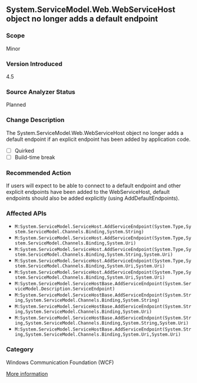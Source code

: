 ## System.ServiceModel.Web.WebServiceHost object no longer adds a default endpoint
 
### Scope
Minor
 
### Version Introduced
4.5
 
### Source Analyzer Status
Planned

### Change Description
The System.ServiceModel.Web.WebServiceHost object no longer adds a default endpoint if an explicit endpoint has been added by application code.
 
- [ ] Quirked
- [ ] Build-time break
 
### Recommended Action
If users will expect to be able to connect to a default endpoint and other explicit endpoints have been added to the WebServiceHost, default endpoints should also be added explicitly (using AddDefaultEndpoints).
 
### Affected APIs
* `M:System.ServiceModel.ServiceHost.AddServiceEndpoint(System.Type,System.ServiceModel.Channels.Binding,System.String)`
* `M:System.ServiceModel.ServiceHost.AddServiceEndpoint(System.Type,System.ServiceModel.Channels.Binding,System.Uri)`
* `M:System.ServiceModel.ServiceHost.AddServiceEndpoint(System.Type,System.ServiceModel.Channels.Binding,System.String,System.Uri)`
* `M:System.ServiceModel.ServiceHost.AddServiceEndpoint(System.Type,System.ServiceModel.Channels.Binding,System.Uri,System.Uri)`
* `M:System.ServiceModel.ServiceHost.AddServiceEndpoint(System.Type,System.ServiceModel.Channels.Binding,System.Uri,System.Uri)`
* `M:System.ServiceModel.ServiceHostBase.AddServiceEndpoint(System.ServiceModel.Description.ServiceEndpoint)`
* `M:System.ServiceModel.ServiceHostBase.AddServiceEndpoint(System.String,System.ServiceModel.Channels.Binding,System.String)`
* `M:System.ServiceModel.ServiceHostBase.AddServiceEndpoint(System.String,System.ServiceModel.Channels.Binding,System.Uri)`
* `M:System.ServiceModel.ServiceHostBase.AddServiceEndpoint(System.String,System.ServiceModel.Channels.Binding,System.String,System.Uri)`
* `M:System.ServiceModel.ServiceHostBase.AddServiceEndpoint(System.String,System.ServiceModel.Channels.Binding,System.Uri,System.Uri)`

### Category
Windows Communication Foundation (WCF)
 
[More information](https://msdn.microsoft.com/en-us/library/hh367887(v=vs.110).aspx#wcf)

<!--
    ### Notes
    If an explicit endpoint is added, then the expected default endpoint will not exist. An analyzer can look for explicit endpoints being added without a corresponding call to add default endpoints. A code fix is possible here, too, by just calling AddDefaultEndpoints. Note, though, that this is probably just informational since it's often not something that needs fixed.

    Source analyzer status: Pri 2, Planned
-->

<!-- breaking change id: 30 -->
